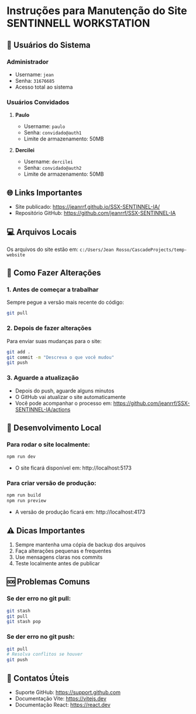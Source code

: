 # Instruções para Manutenção do Site SENTINNELL WORKSTATION

## 👥 Usuários do Sistema

### Administrador
- Username: `jean`
- Senha: `31676685`
- Acesso total ao sistema

### Usuários Convidados
1. **Paulo**
   - Username: `paulo`
   - Senha: `convidado@auth1`
   - Limite de armazenamento: 50MB

2. **Dercilei**
   - Username: `dercilei`
   - Senha: `convidado@auth2`
   - Limite de armazenamento: 50MB

## 🌐 Links Importantes
- Site publicado: https://jeanrrf.github.io/SSX-SENTINNEL-IA/
- Repositório GitHub: https://github.com/jeanrrf/SSX-SENTINNEL-IA

## 💻 Arquivos Locais
Os arquivos do site estão em:
`c:/Users/Jean Rosso/CascadeProjects/temp-website`

## 📝 Como Fazer Alterações

### 1. Antes de começar a trabalhar
Sempre pegue a versão mais recente do código:
```bash
git pull
```

### 2. Depois de fazer alterações
Para enviar suas mudanças para o site:
```bash
git add .
git commit -m "Descreva o que você mudou"
git push
```

### 3. Aguarde a atualização
- Depois do push, aguarde alguns minutos
- O GitHub vai atualizar o site automaticamente
- Você pode acompanhar o processo em: https://github.com/jeanrrf/SSX-SENTINNEL-IA/actions

## 🔧 Desenvolvimento Local

### Para rodar o site localmente:
```bash
npm run dev
```
- O site ficará disponível em: http://localhost:5173

### Para criar versão de produção:
```bash
npm run build
npm run preview
```
- A versão de produção ficará em: http://localhost:4173

## ⚠️ Dicas Importantes
1. Sempre mantenha uma cópia de backup dos arquivos
2. Faça alterações pequenas e frequentes
3. Use mensagens claras nos commits
4. Teste localmente antes de publicar

## 🆘 Problemas Comuns

### Se der erro no git pull:
```bash
git stash
git pull
git stash pop
```

### Se der erro no git push:
```bash
git pull
# Resolva conflitos se houver
git push
```

## 📱 Contatos Úteis
- Suporte GitHub: https://support.github.com
- Documentação Vite: https://vitejs.dev
- Documentação React: https://react.dev
